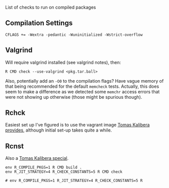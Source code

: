 List of checks to run on compiled packages

## Compilation Settings

```
CFLAGS += -Wextra -pedantic -Wuninitialized -Wstrict-overflow
```

## Valgrind

Will require valgrind installed (see valgrind notes), then:

```
R CMD check --use-valgrind <pkg.tar.ball>
```

Also, potentially add an `-O0` to the compilation flags?  Have vague memory of
that being recommended for the default `memcheck` tests.  Actually, this does
seem to make a difference as we detected some `memchr` access errors that were
not showing up otherwise (those might be spurious though).

## Rchck

Easiest set up I've figured is to use the vagrant image [Tomas Kalibera
provides](https://github.com/kalibera/rchk), although initial set-up takes quite
a while.

## Rcnst

Also a [Tomas Kalibera special](https://github.com/kalibera/cran-checks/blob/master/rcnst/README.txt).

```
env R_COMPILE_PKGS=1 R CMD build .
env R_JIT_STRATEGY=4 R_CHECK_CONSTANTS=5 R CMD check 

# env R_COMPILE_PKGS=1 R_JIT_STRATEGY=4 R_CHECK_CONSTANTS=5 R
```

